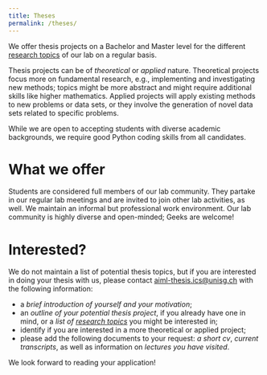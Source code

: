 ```yaml
---
title: Theses
permalink: /theses/
---
```


We offer thesis projects on a Bachelor and Master level for the different [research topics](/research)
of our lab on a regular basis. 

Thesis projects can be of *theoretical* or *applied* nature. Theoretical projects focus more on fundamental research,
e.g., implementing and investigating new methods; 
topics might be more abstract and might require additional skills like higher mathematics. 
Applied projects will apply existing methods to new problems or data sets, or they involve the generation of novel 
data sets related to specific problems. 


While we are open to accepting students 
with diverse academic backgrounds, we require good Python coding skills from all candidates.


# What we offer

Students are considered full members of our lab community. They partake in our regular lab meetings 
and are invited to join other lab activities, as well. We maintain an informal but professional work environment. 
Our lab community is highly diverse and open-minded; Geeks are welcome!



# Interested?

We do not maintain a list of potential thesis topics, but if you are interested in doing your 
thesis with us, please contact [aiml-thesis.ics@unisg.ch](mailto:aiml-thesis.ics@unisg.ch) with the following 
information:

* a *brief introduction of yourself and your motivation*;
* an *outline of your potential thesis project*, if you already have one in mind, or a *list of 
  [research topics](/research)* you might be interested in;
* identify if you are interested in a more theoretical or applied project; 
* please add the following documents to your request: *a short cv*, *current transcripts*, as well as information
  on *lectures you have visited*. 
  
We look forward to reading your application!
